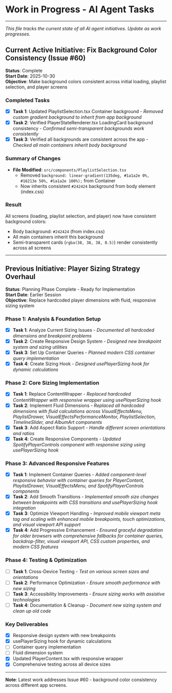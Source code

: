 # Work in Progress - AI Agent Tasks

---

*This file tracks the current state of all AI agent initiatives. Update as work progresses.*

## Current Active Initiative: Fix Background Color Consistency (Issue #60)

**Status**: Complete  
**Start Date**: 2025-10-30  
**Objective**: Make background colors consistent across initial loading, playlist selection, and player screens

### Completed Tasks
- [x] **Task 1**: Updated PlaylistSelection.tsx Container background - *Removed custom gradient background to inherit from app background*
- [x] **Task 2**: Verified PlayerStateRenderer.tsx LoadingCard background consistency - *Confirmed semi-transparent backgrounds work consistently*
- [x] **Task 3**: Verified all backgrounds are consistent across the app - *Checked all main containers inherit body background*

### Summary of Changes
- **File Modified**: `src/components/PlaylistSelection.tsx`
  - Removed `background: linear-gradient(135deg, #1a1a2e 0%, #16213e 50%, #1a1a2e 100%);` from Container
  - Now inherits consistent `#242424` background from body element (index.css)
  
### Result
All screens (loading, playlist selection, and player) now have consistent background colors:
- Body background: `#242424` (from index.css)
- All main containers inherit this background
- Semi-transparent cards (`rgba(38, 38, 38, 0.5)`) render consistently across all screens

---

## Previous Initiative: Player Sizing Strategy Overhaul

**Status**: Planning Phase Complete - Ready for Implementation  
**Start Date**: Earlier Session  
**Objective**: Replace hardcoded player dimensions with fluid, responsive sizing system

### Phase 1: Analysis & Foundation Setup
- [x] **Task 1**: Analyze Current Sizing Issues - *Documented all hardcoded dimensions and breakpoint problems*
- [x] **Task 2**: Create Responsive Design System - *Designed new breakpoint system and sizing utilities*
- [x] **Task 3**: Set Up Container Queries - *Planned modern CSS container query implementation*
- [x] **Task 4**: Create Sizing Hook - *Designed usePlayerSizing hook for dynamic calculations*

### Phase 2: Core Sizing Implementation
- [x] **Task 1**: Replace ContentWrapper - *Replaced hardcoded ContentWrapper with responsive wrapper using usePlayerSizing hook*
- [x] **Task 2**: Implement Fluid Dimensions - *Replaced all hardcoded dimensions with fluid calculations across VisualEffectsMenu, PlaylistDrawer, VisualEffectsPerformanceMonitor, PlaylistSelection, TimelineSlider, and AlbumArt components*
- [x] **Task 3**: Add Aspect Ratio Support - *Handle different screen orientations and ratios*
- [x] **Task 4**: Create Responsive Components - *Updated SpotifyPlayerControls component with responsive sizing using usePlayerSizing hook*

### Phase 3: Advanced Responsive Features
- [x] **Task 1**: Implement Container Queries - *Added component-level responsive behavior with container queries for PlayerContent, PlaylistDrawer, VisualEffectsMenu, and SpotifyPlayerControls components*
- [x] **Task 2**: Add Smooth Transitions - *Implemented smooth size changes between breakpoints with CSS transitions and usePlayerSizing hook integration*
- [x] **Task 3**: Optimize Viewport Handling - *Improved mobile viewport meta tag and scaling with enhanced mobile breakpoints, touch optimizations, and visual viewport API support*
- [x] **Task 4**: Add Progressive Enhancement - *Ensured graceful degradation for older browsers with comprehensive fallbacks for container queries, backdrop-filter, visual viewport API, CSS custom properties, and modern CSS features*

### Phase 4: Testing & Optimization
- [ ] **Task 1**: Cross-Device Testing - *Test on various screen sizes and orientations*
- [ ] **Task 2**: Performance Optimization - *Ensure smooth performance with new sizing*
- [ ] **Task 3**: Accessibility Improvements - *Ensure sizing works with assistive technologies*
- [ ] **Task 4**: Documentation & Cleanup - *Document new sizing system and clean up old code*

### Key Deliverables
- [x] Responsive design system with new breakpoints
- [x] usePlayerSizing hook for dynamic calculations
- [ ] Container query implementation
- [ ] Fluid dimension system
- [x] Updated PlayerContent.tsx with responsive wrapper
- [x] Comprehensive testing across all device sizes

---

**Note**: Latest work addresses Issue #60 - background color consistency across different app screens.